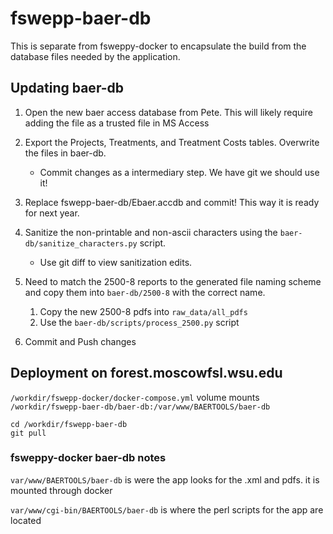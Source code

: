 # fswepp-baer-db

This is separate from fsweppy-docker to encapsulate the build from the database files needed by the application.
	
## Updating baer-db

1. Open the new baer access database from Pete. This will likely require adding the file as a trusted file in MS Access

3. Export the Projects, Treatments, and Treatment Costs tables. Overwrite the files in baer-db.
   - Commit changes as a intermediary step. We have git we should use it!
   
4. Replace fswepp-baer-db/Ebaer.accdb and commit! This way it is ready for next year.

5. Sanitize the non-printable and non-ascii characters using the `baer-db/sanitize_characters.py` script.
   - Use git diff to view sanitization edits.
   
6. Need to match the 2500-8 reports to the generated file naming scheme and copy them into `baer-db/2500-8`
   with the correct name. 
   1. Copy the new 2500-8 pdfs into `raw_data/all_pdfs`
   2. Use the `baer-db/scripts/process_2500.py` script
   
7. Commit and Push changes

## Deployment on forest.moscowfsl.wsu.edu
`/workdir/fswepp-docker/docker-compose.yml` volume mounts `/workdir/fswepp-baer-db/baer-db:/var/www/BAERTOOLS/baer-db`

```
cd /workdir/fswepp-baer-db
git pull
```

### fsweppy-docker baer-db notes

`var/www/BAERTOOLS/baer-db` is were the app looks for the .xml and pdfs. it is mounted through docker

`var/www/cgi-bin/BAERTOOLS/baer-db` is where the perl scripts for the app are located
